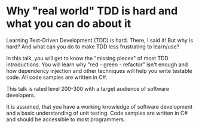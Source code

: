 # Why "real world" TDD is hard and what you can do about it

Learning Test-Driven Development (TDD) is hard. There, I said it!
But why is hard? And what can you do to make TDD less frustrating to learn/use?

In this talk, you will get to know the "missing pieces" of most TDD introductions. You will learn why "red - green - refactor" isn't enough
and how dependency injection and other techniques will help you write testable code. All code samples are written in C#.

This talk is rated level 200-300 with a target audience of software developers.

It is assumed, that you have a working knowledge of software development and a basic understanding of unit testing. 
Code samples are written in C# and should be accessible to most programmers.
